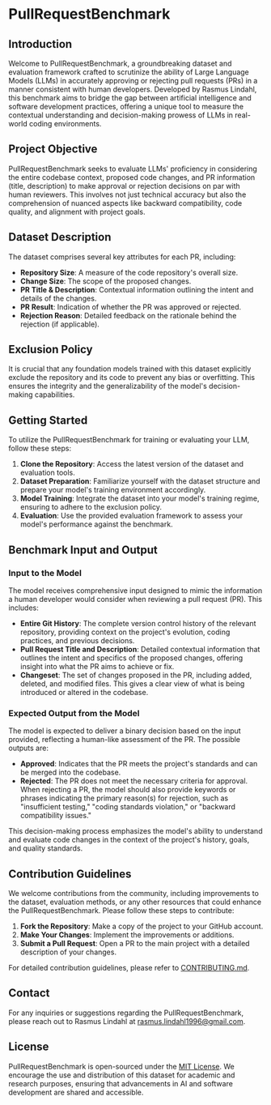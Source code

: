 # PullRequestBenchmark

## Introduction

Welcome to PullRequestBenchmark, a groundbreaking dataset and evaluation framework crafted to scrutinize the ability of Large Language Models (LLMs) in accurately approving or rejecting pull requests (PRs) in a manner consistent with human developers. Developed by Rasmus Lindahl, this benchmark aims to bridge the gap between artificial intelligence and software development practices, offering a unique tool to measure the contextual understanding and decision-making prowess of LLMs in real-world coding environments.

## Project Objective

PullRequestBenchmark seeks to evaluate LLMs' proficiency in considering the entire codebase context, proposed code changes, and PR information (title, description) to make approval or rejection decisions on par with human reviewers. This involves not just technical accuracy but also the comprehension of nuanced aspects like backward compatibility, code quality, and alignment with project goals.

## Dataset Description

The dataset comprises several key attributes for each PR, including:

- **Repository Size**: A measure of the code repository's overall size.
- **Change Size**: The scope of the proposed changes.
- **PR Title & Description**: Contextual information outlining the intent and details of the changes.
- **PR Result**: Indication of whether the PR was approved or rejected.
- **Rejection Reason**: Detailed feedback on the rationale behind the rejection (if applicable).

## Exclusion Policy

It is crucial that any foundation models trained with this dataset explicitly exclude the repository and its code to prevent any bias or overfitting. This ensures the integrity and the generalizability of the model's decision-making capabilities.

## Getting Started

To utilize the PullRequestBenchmark for training or evaluating your LLM, follow these steps:

1. **Clone the Repository**: Access the latest version of the dataset and evaluation tools.
2. **Dataset Preparation**: Familiarize yourself with the dataset structure and prepare your model's training environment accordingly.
3. **Model Training**: Integrate the dataset into your model's training regime, ensuring to adhere to the exclusion policy.
4. **Evaluation**: Use the provided evaluation framework to assess your model's performance against the benchmark.

## Benchmark Input and Output

### Input to the Model

The model receives comprehensive input designed to mimic the information a human developer would consider when reviewing a pull request (PR). This includes:

- **Entire Git History**: The complete version control history of the relevant repository, providing context on the project's evolution, coding practices, and previous decisions.
- **Pull Request Title and Description**: Detailed contextual information that outlines the intent and specifics of the proposed changes, offering insight into what the PR aims to achieve or fix.
- **Changeset**: The set of changes proposed in the PR, including added, deleted, and modified files. This gives a clear view of what is being introduced or altered in the codebase.

### Expected Output from the Model

The model is expected to deliver a binary decision based on the input provided, reflecting a human-like assessment of the PR. The possible outputs are:

- **Approved**: Indicates that the PR meets the project's standards and can be merged into the codebase.
- **Rejected**: The PR does not meet the necessary criteria for approval. When rejecting a PR, the model should also provide keywords or phrases indicating the primary reason(s) for rejection, such as "insufficient testing," "coding standards violation," or "backward compatibility issues."

This decision-making process emphasizes the model's ability to understand and evaluate code changes in the context of the project's history, goals, and quality standards.

## Contribution Guidelines

We welcome contributions from the community, including improvements to the dataset, evaluation methods, or any other resources that could enhance the PullRequestBenchmark. Please follow these steps to contribute:

1. **Fork the Repository**: Make a copy of the project to your GitHub account.
2. **Make Your Changes**: Implement the improvements or additions.
3. **Submit a Pull Request**: Open a PR to the main project with a detailed description of your changes.

For detailed contribution guidelines, please refer to [CONTRIBUTING.md](CONTRIBUTING.md).

## Contact

For any inquiries or suggestions regarding the PullRequestBenchmark, please reach out to Rasmus Lindahl at rasmus.lindahl1996@gmail.com.

## License

PullRequestBenchmark is open-sourced under the [MIT License](LICENSE). We encourage the use and distribution of this dataset for academic and research purposes, ensuring that advancements in AI and software development are shared and accessible.
